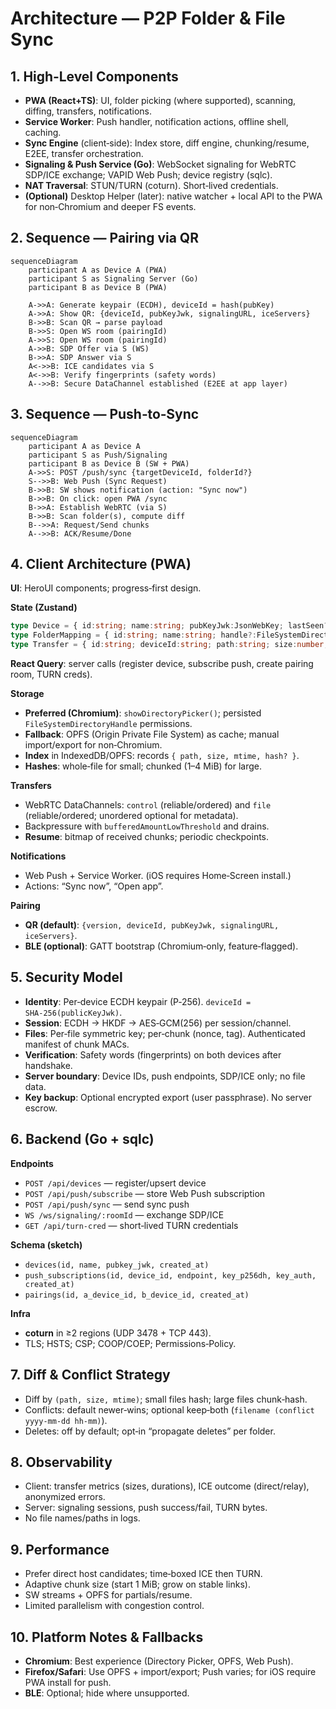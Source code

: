 # Architecture — P2P Folder & File Sync

## 1. High‑Level Components
- **PWA (React+TS)**: UI, folder picking (where supported), scanning, diffing, transfers, notifications.
- **Service Worker**: Push handler, notification actions, offline shell, caching.
- **Sync Engine** (client‑side): Index store, diff engine, chunking/resume, E2EE, transfer orchestration.
- **Signaling & Push Service (Go)**: WebSocket signaling for WebRTC SDP/ICE exchange; VAPID Web Push; device registry (sqlc).
- **NAT Traversal**: STUN/TURN (coturn). Short‑lived credentials.
- **(Optional)** Desktop Helper (later): native watcher + local API to the PWA for non‑Chromium and deeper FS events.

## 2. Sequence — Pairing via QR
```mermaid
sequenceDiagram
    participant A as Device A (PWA)
    participant S as Signaling Server (Go)
    participant B as Device B (PWA)

    A->>A: Generate keypair (ECDH), deviceId = hash(pubKey)
    A->>A: Show QR: {deviceId, pubKeyJwk, signalingURL, iceServers}
    B->>B: Scan QR → parse payload
    B->>S: Open WS room (pairingId)
    A->>S: Open WS room (pairingId)
    A->>B: SDP Offer via S (WS)
    B->>A: SDP Answer via S
    A<->>B: ICE candidates via S
    A<->>B: Verify fingerprints (safety words)
    A-->>B: Secure DataChannel established (E2EE at app layer)
```

## 3. Sequence — Push‑to‑Sync
```mermaid
sequenceDiagram
    participant A as Device A
    participant S as Push/Signaling
    participant B as Device B (SW + PWA)
    A->>S: POST /push/sync {targetDeviceId, folderId?}
    S-->>B: Web Push (Sync Request)
    B->>B: SW shows notification (action: "Sync now")
    B->>B: On click: open PWA /sync
    B->>A: Establish WebRTC (via S)
    B->>B: Scan folder(s), compute diff
    B-->>A: Request/Send chunks
    A-->>B: ACK/Resume/Done
```

## 4. Client Architecture (PWA)
**UI**: HeroUI components; progress‑first design.

**State (Zustand)**
```ts
type Device = { id:string; name:string; pubKeyJwk:JsonWebKey; lastSeen?:number };
type FolderMapping = { id:string; name:string; handle?:FileSystemDirectoryHandle; include?:string[]; exclude?:string[] };
type Transfer = { id:string; deviceId:string; path:string; size:number; sentBytes:number; receivedBytes:number; status:'idle'|'sending'|'receiving'|'done'|'error' };
```

**React Query**: server calls (register device, subscribe push, create pairing room, TURN creds).

**Storage**
- **Preferred (Chromium)**: `showDirectoryPicker()`; persisted `FileSystemDirectoryHandle` permissions.
- **Fallback**: OPFS (Origin Private File System) as cache; manual import/export for non‑Chromium.
- **Index** in IndexedDB/OPFS: records `{ path, size, mtime, hash? }`.
- **Hashes**: whole‑file for small; chunked (1–4 MiB) for large.

**Transfers**
- WebRTC DataChannels: `control` (reliable/ordered) and `file` (reliable/ordered; unordered optional for metadata).
- Backpressure with `bufferedAmountLowThreshold` and drains.
- **Resume**: bitmap of received chunks; periodic checkpoints.

**Notifications**
- Web Push + Service Worker. (iOS requires Home‑Screen install.)
- Actions: “Sync now”, “Open app”.

**Pairing**
- **QR (default)**: `{version, deviceId, pubKeyJwk, signalingURL, iceServers}`.
- **BLE (optional)**: GATT bootstrap (Chromium‑only, feature‑flagged).

## 5. Security Model
- **Identity**: Per‑device ECDH keypair (P‑256). `deviceId = SHA‑256(publicKeyJwk)`.
- **Session**: ECDH → HKDF → AES‑GCM(256) per session/channel.
- **Files**: Per‑file symmetric key; per‑chunk (nonce, tag). Authenticated manifest of chunk MACs.
- **Verification**: Safety words (fingerprints) on both devices after handshake.
- **Server boundary**: Device IDs, push endpoints, SDP/ICE only; no file data.
- **Key backup**: Optional encrypted export (user passphrase). No server escrow.

## 6. Backend (Go + sqlc)
**Endpoints**
- `POST /api/devices` — register/upsert device
- `POST /api/push/subscribe` — store Web Push subscription
- `POST /api/push/sync` — send sync push
- `WS /ws/signaling/:roomId` — exchange SDP/ICE
- `GET /api/turn-cred` — short‑lived TURN credentials

**Schema (sketch)**
- `devices(id, name, pubkey_jwk, created_at)`
- `push_subscriptions(id, device_id, endpoint, key_p256dh, key_auth, created_at)`
- `pairings(id, a_device_id, b_device_id, created_at)`

**Infra**
- **coturn** in ≥2 regions (UDP 3478 + TCP 443).
- TLS; HSTS; CSP; COOP/COEP; Permissions‑Policy.

## 7. Diff & Conflict Strategy
- Diff by `(path, size, mtime)`; small files hash; large files chunk‑hash.
- Conflicts: default newer‑wins; optional keep‑both (`filename (conflict yyyy-mm-dd hh-mm)`).
- Deletes: off by default; opt‑in “propagate deletes” per folder.

## 8. Observability
- Client: transfer metrics (sizes, durations), ICE outcome (direct/relay), anonymized errors.
- Server: signaling sessions, push success/fail, TURN bytes.
- No file names/paths in logs.

## 9. Performance
- Prefer direct host candidates; time‑boxed ICE then TURN.
- Adaptive chunk size (start 1 MiB; grow on stable links).
- SW streams + OPFS for partials/resume.
- Limited parallelism with congestion control.

## 10. Platform Notes & Fallbacks
- **Chromium**: Best experience (Directory Picker, OPFS, Web Push).
- **Firefox/Safari**: Use OPFS + import/export; Push varies; for iOS require PWA install for push.
- **BLE**: Optional; hide where unsupported.
